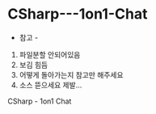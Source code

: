 # CSharp---1on1-Chat

- 참고 -

1. 파일분할 안되어있음
2. 보김 힘듬
3. 어떻게 돌아가는지 참고만 해주세요
4. 소스 뜯으세요 제발...

CSharp - 1on1 Chat
